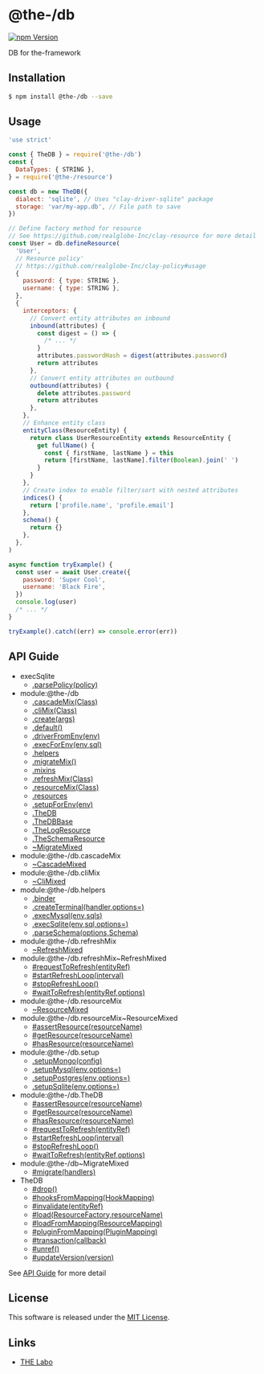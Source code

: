 @the-/db
==========

<!---
This file is generated by @the-/templates. Do not update manually.
--->

<!-- Badge Start -->
<a name="badges"></a>

[![npm Version][bd_npm_shield_url]][bd_npm_url]

[bd_repo_url]: https://github.com/the-labo/the
[bd_npm_url]: http://www.npmjs.org/package/@the-/db
[bd_npm_shield_url]: http://img.shields.io/npm/v/@the-/db.svg?style=flat

<!-- Badge End -->


<!-- Description Start -->
<a name="description"></a>

DB for the-framework

<!-- Description End -->


<!-- Overview Start -->
<a name="overview"></a>




<!-- Overview End -->


<!-- Sections Start -->
<a name="sections"></a>

<!-- Section from "doc/readme/01.Installation.md.hbs" Start -->

<a name="section-doc-readme-01-installation-md"></a>

Installation
-----

```bash
$ npm install @the-/db --save
```


<!-- Section from "doc/readme/01.Installation.md.hbs" End -->

<!-- Section from "doc/readme/02.Usage.md.hbs" Start -->

<a name="section-doc-readme-02-usage-md"></a>

Usage
---------

```javascript
'use strict'

const { TheDB } = require('@the-/db')
const {
  DataTypes: { STRING },
} = require('@the-/resource')

const db = new TheDB({
  dialect: 'sqlite', // Uses "clay-driver-sqlite" package
  storage: 'var/my-app.db', // File path to save
})

// Define factory method for resource
// See https://github.com/realglobe-Inc/clay-resource for more detail
const User = db.defineResource(
  'User',
  // Resource policy'
  // https://github.com/realglobe-Inc/clay-policy#usage
  {
    password: { type: STRING },
    username: { type: STRING },
  },
  {
    interceptors: {
      // Convert entity attributes on inbound
      inbound(attributes) {
        const digest = () => {
          /* ... */
        }
        attributes.passwordHash = digest(attributes.password)
        return attributes
      },
      // Convert entity attributes on outbound
      outbound(attributes) {
        delete attributes.password
        return attributes
      },
    },
    // Enhance entity class
    entityClass(ResourceEntity) {
      return class UserResourceEntity extends ResourceEntity {
        get fullName() {
          const { firstName, lastName } = this
          return [firstName, lastName].filter(Boolean).join(' ')
        }
      }
    },
    // Create index to enable filter/sort with nested attributes
    indices() {
      return ['profile.name', 'profile.email']
    },
    schema() {
      return {}
    },
  },
)

async function tryExample() {
  const user = await User.create({
    password: 'Super Cool',
    username: 'Black Fire',
  })
  console.log(user)
  /* ... */
}

tryExample().catch((err) => console.error(err))

```


<!-- Section from "doc/readme/02.Usage.md.hbs" End -->


<!-- Sections Start -->

<a name="api"></a>

## API Guide


- execSqlite
  - [.parsePolicy(policy)](./doc/api/api.md#execSqlite.parsePolicy)
- module:@the-/db
  - [.cascadeMix(Class)](./doc/api/api.md#module_@the-/db.cascadeMix)
  - [.cliMix(Class)](./doc/api/api.md#module_@the-/db.cliMix)
  - [.create(args)](./doc/api/api.md#module_@the-/db.create)
  - [.default()](./doc/api/api.md#module_@the-/db.default)
  - [.driverFromEnv(env)](./doc/api/api.md#module_@the-/db.driverFromEnv)
  - [.execForEnv(env,sql)](./doc/api/api.md#module_@the-/db.execForEnv)
  - [.helpers](./doc/api/api.md#module_@the-/db.helpers)
  - [.migrateMix()](./doc/api/api.md#module_@the-/db.migrateMix)
  - [.mixins](./doc/api/api.md#module_@the-/db.mixins)
  - [.refreshMix(Class)](./doc/api/api.md#module_@the-/db.refreshMix)
  - [.resourceMix(Class)](./doc/api/api.md#module_@the-/db.resourceMix)
  - [.resources](./doc/api/api.md#module_@the-/db.resources)
  - [.setupForEnv(env)](./doc/api/api.md#module_@the-/db.setupForEnv)
  - [.TheDB](./doc/api/api.md#module_@the-/db.TheDB)
  - [.TheDBBase](./doc/api/api.md#module_@the-/db.TheDBBase)
  - [.TheLogResource](./doc/api/api.md#module_@the-/db.TheLogResource)
  - [.TheSchemaResource](./doc/api/api.md#module_@the-/db.TheSchemaResource)
  - [~MigrateMixed](./doc/api/api.md#module_@the-/db~MigrateMixed)
- module:@the-/db.cascadeMix
  - [~CascadeMixed](./doc/api/api.md#module_@the-/db.cascadeMix~CascadeMixed)
- module:@the-/db.cliMix
  - [~CliMixed](./doc/api/api.md#module_@the-/db.cliMix~CliMixed)
- module:@the-/db.helpers
  - [.binder](./doc/api/api.md#module_@the-/db.helpers.binder)
  - [.createTerminal(handler,options&#x3D;)](./doc/api/api.md#module_@the-/db.helpers.createTerminal)
  - [.execMysql(env,sqls)](./doc/api/api.md#module_@the-/db.helpers.execMysql)
  - [.execSqlite(env,sql,options&#x3D;)](./doc/api/api.md#module_@the-/db.helpers.execSqlite)
  - [.parseSchema(options,Schema)](./doc/api/api.md#module_@the-/db.helpers.parseSchema)
- module:@the-/db.refreshMix
  - [~RefreshMixed](./doc/api/api.md#module_@the-/db.refreshMix~RefreshMixed)
- module:@the-/db.refreshMix~RefreshMixed
  - [#requestToRefresh(entityRef)](./doc/api/api.md#module_@the-/db.refreshMix~RefreshMixed#requestToRefresh)
  - [#startRefreshLoop(interval)](./doc/api/api.md#module_@the-/db.refreshMix~RefreshMixed#startRefreshLoop)
  - [#stopRefreshLoop()](./doc/api/api.md#module_@the-/db.refreshMix~RefreshMixed#stopRefreshLoop)
  - [#waitToRefresh(entityRef,options)](./doc/api/api.md#module_@the-/db.refreshMix~RefreshMixed#waitToRefresh)
- module:@the-/db.resourceMix
  - [~ResourceMixed](./doc/api/api.md#module_@the-/db.resourceMix~ResourceMixed)
- module:@the-/db.resourceMix~ResourceMixed
  - [#assertResource(resourceName)](./doc/api/api.md#module_@the-/db.resourceMix~ResourceMixed#assertResource)
  - [#getResource(resourceName)](./doc/api/api.md#module_@the-/db.resourceMix~ResourceMixed#getResource)
  - [#hasResource(resourceName)](./doc/api/api.md#module_@the-/db.resourceMix~ResourceMixed#hasResource)
- module:@the-/db.setup
  - [.setupMongo(config)](./doc/api/api.md#module_@the-/db.setup.setupMongo)
  - [.setupMysql(env,options&#x3D;)](./doc/api/api.md#module_@the-/db.setup.setupMysql)
  - [.setupPostgres(env,options&#x3D;)](./doc/api/api.md#module_@the-/db.setup.setupPostgres)
  - [.setupSqlite(env,options&#x3D;)](./doc/api/api.md#module_@the-/db.setup.setupSqlite)
- module:@the-/db.TheDB
  - [#assertResource(resourceName)](./doc/api/api.md#module_@the-/db.TheDB#assertResource)
  - [#getResource(resourceName)](./doc/api/api.md#module_@the-/db.TheDB#getResource)
  - [#hasResource(resourceName)](./doc/api/api.md#module_@the-/db.TheDB#hasResource)
  - [#requestToRefresh(entityRef)](./doc/api/api.md#module_@the-/db.TheDB#requestToRefresh)
  - [#startRefreshLoop(interval)](./doc/api/api.md#module_@the-/db.TheDB#startRefreshLoop)
  - [#stopRefreshLoop()](./doc/api/api.md#module_@the-/db.TheDB#stopRefreshLoop)
  - [#waitToRefresh(entityRef,options)](./doc/api/api.md#module_@the-/db.TheDB#waitToRefresh)
- module:@the-/db~MigrateMixed
  - [#migrate(handlers)](./doc/api/api.md#module_@the-/db~MigrateMixed#migrate)
- TheDB
  - [#drop()](./doc/api/api.md#TheDB#drop)
  - [#hooksFromMapping(HookMapping)](./doc/api/api.md#TheDB#hooksFromMapping)
  - [#invalidate(entityRef)](./doc/api/api.md#TheDB#invalidate)
  - [#load(ResourceFactory,resourceName)](./doc/api/api.md#TheDB#load)
  - [#loadFromMapping(ResourceMapping)](./doc/api/api.md#TheDB#loadFromMapping)
  - [#pluginFromMapping(PluginMapping)](./doc/api/api.md#TheDB#pluginFromMapping)
  - [#transaction(callback)](./doc/api/api.md#TheDB#transaction)
  - [#unref()](./doc/api/api.md#TheDB#unref)
  - [#updateVersion(version)](./doc/api/api.md#TheDB#updateVersion)

See [API Guide](./doc/api/api.md) for more detail


<!-- LICENSE Start -->
<a name="license"></a>

License
-------
This software is released under the [MIT License](https://github.com/the-labo/the/blob/master/LICENSE).

<!-- LICENSE End -->


<!-- Links Start -->
<a name="links"></a>

Links
------

+ [THE Labo][the_labo_url]

[the_labo_url]: https://github.com/the-labo

<!-- Links End -->

